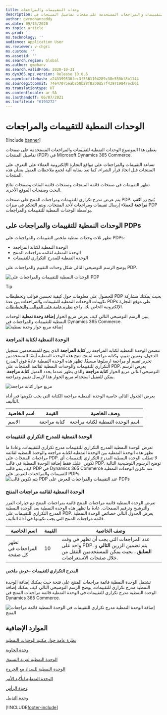 ```yaml
---
title: وحدات التقييمات والمراجعات
description: يغطي هذا الموضوع الوحدات النمطية للتقييمات والمراجعات المستخدمة على صفحات تفاصيل المنتجات في Microsoft Dynamics 365 Commerce.
author: gvrmohanreddy
ms.date: 09/15/2020
ms.topic: article
ms.prod: ''
ms.technology: ''
audience: Application User
ms.reviewer: v-chgri
ms.custom: ''
ms.assetid: ''
ms.search.region: Global
ms.author: gmohanv
ms.search.validFrom: 2020-10-31
ms.dyn365.ops.version: Release 10.0.6
ms.openlocfilehash: a243399536fec3f5361104289c38e550bf8b1144
ms.sourcegitcommit: 74e47075eab2b0b28f82b0d57f439719847ecb01
ms.translationtype: HT
ms.contentlocale: ar-SA
ms.lasthandoff: 06/07/2021
ms.locfileid: "6193272"
---
```

# <a name="ratings-and-reviews-modules"></a>الوحدات النمطية للتقييمات والمراجعات

[!include [banner](includes/banner.md)]

يغطي هذا الموضوع الوحدات النمطية للتقييمات والمراجعات المستخدمة على صفحات تفاصيل المنتجات (PDP) في Microsoft Dynamics 365 Commerce.

تساعد التقييمات والمراجعات على مواقع التجارة الإلكترونية العملاء على التعرف على المنتجات قبل اتخاذ قرار الشراء، كما تعد بمثابة آلية لجمع ملاحظات العميل‬ بشأن هذه المنتجات. 

تظهر التقييمات في صفحات قائمة المنتجات وصفحات قائمة الفئات وصفحات نتائج البحث وصفحات الموقع الأخرى. 

يتم عرض مدرج تكراري للتقييمات ومراجعات المنتج على صفحات PDP. يُتيح زر **اكتب مراجعة** للعملاء إرسال تقييمات ومراجعات لأحد المنتجات. ويتم التحكم في ميزات PDP بواسطة ‏‫الوحدات النمطية للتقييمات والمراجعات‬.

## <a name="ratings-and-reviews-modules-on-pdps"></a>الوحدات النمطية للتقييمات والمراجعات على PDPs 

تظهر ثلاث وحدات نمطية ملخص التقييمات والمراجعات على PDPs:
- الوحدة النمطية لكتابة المراجعة
- الوحدة النمطية لقائمه مراجعات المنتج
- الوحدة النمطية للمدرج التكراري للتقييمات
 
يوضح الرسم التوضيحي التالي شكل وحدات التقييم والمراجعات على PDP.

![الوحدات النمطية للتقييمات والمراجعات على PDP](media/rnr-eCommerce-pdp-reviews-modules_design.png)

> [!TIP] 
> للحصول على معلومات حول كيفية تحسين قوالب وتخطيطات PDP بحيث يمكنك مشاركة تكوينات الوحدات النمطية للتقييمات والمراجعات بين عدة PDPs على موقع التجارة الإلكترونية الخاص بك، راجع [نظرة عامة على القوالب والتخطيطات](templates-layouts-overview.md).

يبين الرسم التوضيحي التالي كيف يعرض مربع الحوار **إضافة وحدة نمطية** الوحدات النمطية للتقييمات والمراجعات في Dynamics 365 Commerce.
![إضافة مربع حوار وحدة نمطية](media/rnr-eCommerce-pdp-adding-rnr-modules.png)

### <a name="write-review-module"></a>الوحدة النمطية لكتابة المراجعة

تتضمن الوحدة النمطية لكتابة المراجعة زر **كتابة المراجعة** الذي يتيح للمستخدمين تسجيل الدخول، وتعيين تقييم، وكتابة مراجعة لمنتج. تتيح هذه الوحدة النمطية أيضًا للمستخدمين تحرير تقييم أو مراجعة ارسلوها مسبقًا. تظهر هذه الوحدة النمطية عادةً فوق المدرج التكراري للتقييمات والوحدات النمطية لقائمة المنتجات على PDP.
يعرض الرسم التوضيحي التالي مربع الحوار **كتابة مراجعة** والذي يظهر عندما يحدد العميل **كتابة مراجعة**. يمكن للعميل استخدام مربع الحوار هذا لإرسال تقييم ومراجعة.

![مربع حوار كتابة مراجعة](media/rnr-eCommerce-write-review-module.png)

يعرض الجدول التالي خاصية الوحدة النمطية مراجعة الكتابة التي يجب تكوينها في أداة التأليف.

| اسم الخاصية | القيمة        | وصف الخاصية                 |
|---------------|--------------|--------------------------------------|
| الاسم          | كتابة مراجعة | اسم الوحدة النمطية لكتابة مراجعة. |

### <a name="ratings-histogram-module"></a>الوحدة النمطية للمدرج التكراري للتقييمات

تعرض الوحدة النمطية المدرج التكراري للتقييمات مدرج تكراري للتقييمات. وعادةً ما تظهر هذه الوحدة النمطية بين الوحدة النمطية لكتابة مراجعة والوحدة النمطية لقائمة مراجعات المنتجات على PDP.
لا تتطلب الوحدة النمطية المدرج التكراري للتقييمات أي تكوين. عليك فقط إضافة الوحدة النمطية في قالب PDP. توضح الرسوم التوضيحية التالية كيف يبدو قالب PDP في Dynamics 365 Commerce عند تكوين الوحدات النمطية للتقييمات والمراجعات للعرض على PDPs.
![يتم تكوين قالب PDP عند التقييمات والمراجعات للعرض على PDPs](media/rnr-eCommerce-pdp-reviews-modules.png)

### <a name="product-reviews-list-module"></a>الوحدة النمطية لقائمه مراجعات المنتج

تعرض الوحدة النمطية قائمة مراجعات المنتج قائمة بمراجعات المنتج مع خيارات الفرز والترشيح وترقيم الصفحات. عادةً ما تظهر هذه الوحدة النمطية بعد الوحدة النمطية المدرج التكراري للتقييمات على PDP.
يعرض الجدول التالي خصائص الوحدة النمطية قائمة مراجعات المنتج التي يجب تكوينها في أداة التأليف.

| اسم الخاصية              | القيمة | وصف الخاصية |
|----------------------------|-------| ---------------------|
| تظهر المراجعات في كل صفحة | 10    | عدد المراجعات التي يجب أن تظهر في وقت واحد على PDP. يتم تضمين الزرين **التالي** و **السابق** ، بحيث يمكن للمستخدمين التنقل من خلال صفحات الاستعراضات. |

#### <a name="ratings-histogram--summary-view"></a>المدرج التكراري للتقييمات -عرض ملخص

تشتمل الوحدة النمطية قائمة مراجعات المنتج على فتحة حيث يمكنك إضافة الوحدة النمطية مدرج تكراري للتقييمات. يوضح الرسم التوضيحي التالي كيف يمكنك إضافة الوحدة النمطية مدرج تكراري للتقييمات في الوحدة النمطية قائمة مراجعات المنتج في Dynamics 365 Commerce.

![إضافة الوحدة النمطية مدرج تكراري للتقييمات في الوحدة النمطية قائمة مراجعات المنتج](media/rnr-eCommerce-pdp-rating-histogram-summary.png)

## <a name="additional-resources"></a>الموارد الإضافية

[نظرة عامة حول مكتبة الوحدات النمطية](starter-kit-overview.md)

[وحدة الحاوية](add-container-module.md)

[الوحدة النمطية لعربة التسوق](add-cart-module.md)

[الوحدة النمطية للسداد مع الخروج](add-checkout-module.md)

[الوحدة النمطية لتأكيد الأمر](order-confirmation-module.md)

[وحدة الرأس](author-header-module.md)

[وحدة التذييل](author-footer-module.md)


[!INCLUDE[footer-include](../includes/footer-banner.md)]